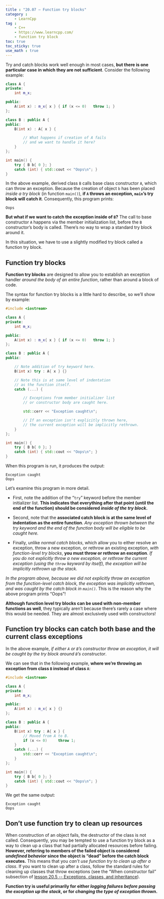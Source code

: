 ```yaml
---
title : "20.07 — Function try blocks"
category :
    - LearnCpp
tag : 
    - C++
    - https://www.learncpp.com/
    - function try block
toc: true  
toc_sticky: true 
use_math : true
---
```



Try and catch blocks work well enough in most cases, **but there is one particular case in which they are not sufficient**. Consider the following example:

```c++
class A {
private:
    int m_x;

public:
    A(int x) : m_x{ x } { if (x <= 0)   throw 1; }
};

class B : public A {
public:
    B(int x) : A{ x } {

        // What happens if creation of A fails
        // and we want to handle it here?
    }
};

int main() {
    try { B b{ 0 }; }
    catch (int) { std::cout << "Oops\n"; }
}
```

In the above example, derived class `B` calls base class constructor `A`, which can throw an exception. Because the creation of object `b` has been placed *inside a try block* (in function `main()`), **if `A` throws an exception, `main`’s try block will catch it**. Consequently, this program prints:

```
Oops
```

**But what if we want to catch the exception inside of `B`?** The call to base constructor `A` happens via the member initialization list, before the `B` constructor’s body is called. There’s no way to wrap a standard try block around it.

In this situation, we have to use a slightly modified try block called a function try block.


## Function try blocks

**Function try blocks** are designed to allow you to establish an exception handler *around the body of an entire function*, rather than around a block of code.

The syntax for function try blocks is a little hard to describe, so we’ll show by example:

```c++
#include <iostream>

class A {
private:
    int m_x;

public:
    A(int x) : m_x{ x } { if (x <= 0)   throw 1; }
};

class B : public A {
public:

    // Note addition of try keyword here.
    B(int x) try : A{ x } {}

    // Note this is at same level of indentation
    // as the function itself.
    catch (...) {

        // Exceptions from member initializer list
        // or constructor body are caught here.

        std::cerr << "Exception caught\n";

        // If an exception isn't explicitly thrown here,
        // the current exception will be implicitly rethrown.
    }
};

int main() {
    try { B b{ 0 }; }
    catch (int) { std::cout << "Oops\n"; }
}
```

When this program is run, it produces the output:

```
Exception caught
Oops
```

Let’s examine this program in more detail.

- First, note the addition of the “`try`” keyword before the member initializer list. **This indicates that everything after that point (until the end of the function) should be considered *inside of the try block*.**

- Second, note that the **associated catch block is at the same level of indentation as the entire function**. *Any exception thrown between the try keyword and the end of the function body will be eligible to be caught here.*

- Finally, unlike *normal catch blocks*, which allow you to either resolve an exception, throw a new exception, or rethrow an existing exception, *with function-level try blocks*, **you must throw or rethrow an exception**. *If you do not explicitly throw a new exception, or rethrow the current exception (using the `throw` keyword by itself), the exception will be implicitly rethrown up the stack.*

*In the program above, because we did not explicitly throw an exception from the function-level catch block, the exception was implicitly rethrown, and was caught by the catch block in `main()`.* This is the reason why the above program prints “Oops”!

**Although function level try blocks can be used with non-member functions as well**, they typically aren’t because there’s rarely a case where this would be needed. They are almost exclusively used with constructors!


## Function try blocks can catch both base and the current class exceptions

In the above example, *if either `A` or `B`’s constructor throw an exception, it will be caught by the try block around `B`’s constructor*.

We can see that in the following example, **where we’re throwing an exception from class `B` instead of class `A`**:

```c++
#include <iostream>

class A {
private:
    int m_x;

public:
    A(int x) : m_x{ x } {}
};

class B : public A {
public:
    B(int x) try : A{ x } {
        // Moved from A to B.
        if (x <= 0)     throw 1;
    }
    catch (...) {
        std::cerr << "Exception caught\n";
    }
};

int main() {
    try { B b{ 0 }; }
    catch (int) { std::cout << "Oops\n"; }
}
```

We get the same output:

```
Exception caught
Oops
```


## Don’t use function try to clean up resources

When construction of an object fails, the destructor of the class is not called. Consequently, you may be tempted to use a function try block as a way to clean up a class that had partially allocated resources before failing. **However, referring to members of the failed object is considered *undefined behavior* since the object is “dead” before the catch block executes.** This means that you *can’t use function try to clean up after a class*. If you want to clean up after a class, follow the standard rules for cleaning up classes that throw exceptions (see the “When constructor fail” subsection of [lesson 20.5 -- Exceptions, classes, and inheritance](https://www.learncpp.com/cpp-tutorial/exceptions-classes-and-inheritance/)).

**Function try is useful primarily for either *logging failures before passing the exception up the stack*, or for *changing the type of exception thrown*.**